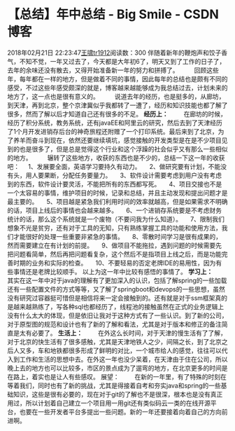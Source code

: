 # 【总结】年中总结 - Big Smile - CSDN博客
2018年02月21日 22:23:47[王啸tr1912](https://me.csdn.net/tr1912)阅读数：300
伴随着新年的鞭炮声和饺子香气，不知不觉，一年又过去了，今天都是大年初6了，明天又到了工作的日子了，去年的余味还没有散去，又得开始准备新一年的努力和拼搏了。
        回顾这些年，每年都在一样的地方，但是做着不同的事情，因此每年的总结也是颇有不同的感受，不过这些年感受颇深的就是，博客越来越能够成为我总结过去，计划未来的地方了，这一点也是很有意义的。
        说道去年的经历，也是挺多的，从廊坊，到天津，再到北京，整个京津冀似乎我都转了一遭了，经历和知识技能也都了解了很多，然而了解以后才知道自己还有很多的不足。
**经历上：**
        在廊坊的时候，经历了积分系统，教务系统，还有javaEE和阿里云的研究，然后去到了天津经历了1个月开发进销存后台的神奇旅程还附赠了一个打印系统。最后来到了北京，为了养羊而奋斗到现在，依然还要继续填坑，感觉接触的开发类型是在是不少项目见到的也是很多了，但是总是觉得这个行业和这个浮躁的社会似乎又有那么一些相似的地方。
        辗转了这些地方，收获的东西也是不少的，总结一下这一年的收获吧：
    1、发展要全面，英语学习要持久有动力。
    2、做研究要有计划，不能没有头，用人要果断，分配任务要量力。
    3、软件设计需要考虑到用户没有考虑到的东西，软件设计要灵活，不能把所有的东西都写死。
    4、项目交接也不是一个太容易的事情，维护项目的时候，记录和总结，并且主动发现和提出问题才是最主要的。
    5、项目越是紧急我们利用时间的效率就越高，但是如果需求不明确的话，项目上线后的事情也会越来越多。
    6、一个进销存系统要是不考虑财务统计的话，那么这个系统就是一个废物（不要问我为什么知道）。
    7、限制我们想象不光是贫穷，还有对于工具的无知，只有熟练掌握工具的功能和使用方法，我们才能很好的处理一些重要非紧急的事情。
    8、零散时间学习是很有成果的，然而需要建立在有计划的前提。
    9、做项目不能拖拉，遇到问题的时候需要先把问题看简单，然后再把问题看复杂，这个然后不是指项目上线之后，而是功能完善时期的业务和实际的检查。
    10、不要轻易的否定老牌IDE的易用性，因为有些事情还是老牌比较顺手。
以上为这一年中比较有感悟的事情了。
**学习上：**
        其实在这一年中对于java的理解有了更加深入的认识，包括了解spring的一些加载还有一些配置文件的方式等等，又了解了springboot和devops的一些思想，虽然没有研究过容器挺可惜但是相信将来一定会接触到的。还有就是对于ssm框架真的是越来越熟练了，写各种sql也都经历了，线程池的接触虽然在正式的业务逻辑上没有什么太大的体现，但是依旧让我对于这种方式有了一些认识。到了新的公司，对于原型图的规范和设计也有了新的了解和看法，尤其是对于版本和修正的备注简直是太有必要了。
**生活上：**
        在外这么长时间，对于天津的慢生活有了了解，对于北京的快生活有了很多感触，尤其是天津地铁人之少，间隔之长，到了北京之后人又多，车和地铁都很多形成了鲜明的对比，一个城市给人的感觉，往往可以代入到工作和生活的思想中去。在外这一年也没少呆着，在天津由于住在公司，所以晚上去的地方也可以比较多，市区的景点成为了遛弯的地方，在北京更多的时间是在路上，着实也是让人有些感叹。
展望：
        在新的一年里，有了特殊的时刻在等着我们，同时也有了新的挑战，尤其是得接着自考和夯实java和spring的一些基础知识，这些是很有必要的，现在对于git的了解也不是很深，根本也是没有真正用过，所以计划着自己建立一个项目用一用git还有类似码云一类的在线开源平台，也要在一些开发者平台多提出一些问题。新的一年还要接着向着自己的方向前进啊。
